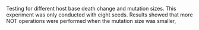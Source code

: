 Testing for different host base death change and mutation sizes. This experiment was only conducted with eight seeds.
Results showed that more NOT operations were performed when the mutation size was smaller, 